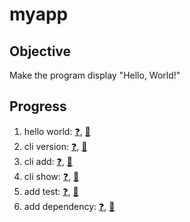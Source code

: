 # myapp

## Objective

Make the program display "Hello, World!"

## Progress

1. hello world: [:question:](https://github.com/SiegfriedEhret/coder-avec-crystal-pour-ne-pas-perdre-la-boule/releases/tag/part-01-before), [:tada:](https://github.com/SiegfriedEhret/coder-avec-crystal-pour-ne-pas-perdre-la-boule/releases/tag/part-01-after)
2. cli version: [:question:](https://github.com/SiegfriedEhret/coder-avec-crystal-pour-ne-pas-perdre-la-boule/releases/tag/part-02-before), [:tada:](https://github.com/SiegfriedEhret/coder-avec-crystal-pour-ne-pas-perdre-la-boule/releases/tag/part-02-after)
3. cli add: [:question:](https://github.com/SiegfriedEhret/coder-avec-crystal-pour-ne-pas-perdre-la-boule/releases/tag/part-03-before), [:tada:](https://github.com/SiegfriedEhret/coder-avec-crystal-pour-ne-pas-perdre-la-boule/releases/tag/part-03-after)
4. cli show: [:question:](https://github.com/SiegfriedEhret/coder-avec-crystal-pour-ne-pas-perdre-la-boule/releases/tag/part-04-before), [:tada:](https://github.com/SiegfriedEhret/coder-avec-crystal-pour-ne-pas-perdre-la-boule/releases/tag/part-04-after)
5. add test: [:question:](https://github.com/SiegfriedEhret/coder-avec-crystal-pour-ne-pas-perdre-la-boule/releases/tag/part-05-before), [:tada:](https://github.com/SiegfriedEhret/coder-avec-crystal-pour-ne-pas-perdre-la-boule/releases/tag/part-05-after)
6. add dependency: [:question:](https://github.com/SiegfriedEhret/coder-avec-crystal-pour-ne-pas-perdre-la-boule/releases/tag/part-06-before), [:tada:](https://github.com/SiegfriedEhret/coder-avec-crystal-pour-ne-pas-perdre-la-boule/releases/tag/part-06-after)
